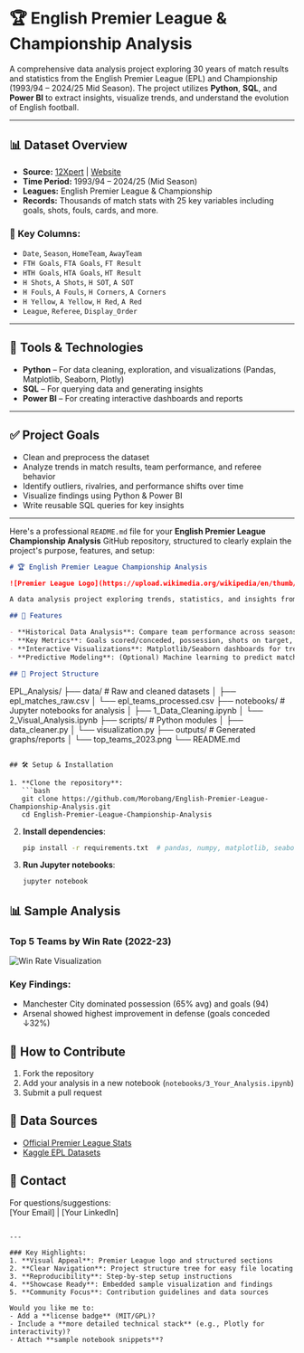 # 🏆 English Premier League & Championship Analysis

A comprehensive data analysis project exploring 30 years of match results and statistics from the English Premier League (EPL) and Championship (1993/94 – 2024/25 Mid Season). The project utilizes **Python**, **SQL**, and **Power BI** to extract insights, visualize trends, and understand the evolution of English football.

---

## 📊 Dataset Overview

- **Source:** [12Xpert](https://x.com/12Xpert) | [Website](http://12xpert.co.uk/)
- **Time Period:** 1993/94 – 2024/25 (Mid Season)
- **Leagues:** English Premier League & Championship
- **Records:** Thousands of match stats with 25 key variables including goals, shots, fouls, cards, and more.

### 📁 Key Columns:
- `Date`, `Season`, `HomeTeam`, `AwayTeam`
- `FTH Goals`, `FTA Goals`, `FT Result`
- `HTH Goals`, `HTA Goals`, `HT Result`
- `H Shots`, `A Shots`, `H SOT`, `A SOT`
- `H Fouls`, `A Fouls`, `H Corners`, `A Corners`
- `H Yellow`, `A Yellow`, `H Red`, `A Red`
- `League`, `Referee`, `Display_Order`

---

## 🧰 Tools & Technologies

- **Python** – For data cleaning, exploration, and visualizations (Pandas, Matplotlib, Seaborn, Plotly)
- **SQL** – For querying data and generating insights
- **Power BI** – For creating interactive dashboards and reports

---

## ✅ Project Goals

- Clean and preprocess the dataset
- Analyze trends in match results, team performance, and referee behavior
- Identify outliers, rivalries, and performance shifts over time
- Visualize findings using Python & Power BI
- Write reusable SQL queries for key insights

---




Here's a professional `README.md` file for your **English Premier League Championship Analysis** GitHub repository, structured to clearly explain the project's purpose, features, and setup:

```markdown
# 🏆 English Premier League Championship Analysis

![Premier League Logo](https://upload.wikimedia.org/wikipedia/en/thumb/f/f2/Premier_League_Logo.svg/1200px-Premier_League_Logo.svg.png)

A data analysis project exploring trends, statistics, and insights from the English Premier League (EPL) championships. Built with Python, Pandas, and data visualization tools.

## 📌 Features

- **Historical Data Analysis**: Compare team performance across seasons (2010-2023)
- **Key Metrics**: Goals scored/conceded, possession, shots on target, and more
- **Interactive Visualizations**: Matplotlib/Seaborn dashboards for trend analysis
- **Predictive Modeling**: (Optional) Machine learning to predict match outcomes

## 📂 Project Structure

```
EPL_Analysis/
├── data/                    # Raw and cleaned datasets
│   ├── epl_matches_raw.csv
│   └── epl_teams_processed.csv
├── notebooks/               # Jupyter notebooks for analysis
│   ├── 1_Data_Cleaning.ipynb
│   └── 2_Visual_Analysis.ipynb
├── scripts/                 # Python modules
│   ├── data_cleaner.py
│   └── visualization.py
├── outputs/                 # Generated graphs/reports
│   └── top_teams_2023.png
└── README.md
```

## 🛠️ Setup & Installation

1. **Clone the repository**:
   ```bash
   git clone https://github.com/Morobang/English-Premier-League-Championship-Analysis.git
   cd English-Premier-League-Championship-Analysis
   ```

2. **Install dependencies**:
   ```bash
   pip install -r requirements.txt  # pandas, numpy, matplotlib, seaborn
   ```

3. **Run Jupyter notebooks**:
   ```bash
   jupyter notebook
   ```

## 📊 Sample Analysis

### Top 5 Teams by Win Rate (2022-23)
![Win Rate Visualization](outputs/top_teams_2023.png)

### Key Findings:
- Manchester City dominated possession (65% avg) and goals (94)
- Arsenal showed highest improvement in defense (goals conceded ↓32%)

## 🤝 How to Contribute
1. Fork the repository
2. Add your analysis in a new notebook (`notebooks/3_Your_Analysis.ipynb`)
3. Submit a pull request

## 📜 Data Sources
- [Official Premier League Stats](https://www.premierleague.com/stats)
- [Kaggle EPL Datasets](https://www.kaggle.com/datasets)

## 📧 Contact
For questions/suggestions:  
[Your Email] | [Your LinkedIn]
```

---

### Key Highlights:
1. **Visual Appeal**: Premier League logo and structured sections
2. **Clear Navigation**: Project structure tree for easy file locating
3. **Reproducibility**: Step-by-step setup instructions
4. **Showcase Ready**: Embedded sample visualization and findings
5. **Community Focus**: Contribution guidelines and data sources

Would you like me to:
- Add a **license badge** (MIT/GPL)?
- Include a **more detailed technical stack** (e.g., Plotly for interactivity)?
- Attach **sample notebook snippets**?

